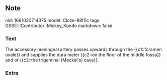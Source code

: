 ## Note
nid: 1661020714375
model: Cloze-88f0c
tags: GSSE::!Contributor::Mickey_Kondo
markdown: false

### Text
The accessory meningeal artery passes upwards through the {{c1::foramen ovale}} and supplies the dura mater {{c2::on the floor of the middle fossa}} and of {{c2::the trigeminal (Meckel's) cave}}.

### Extra

